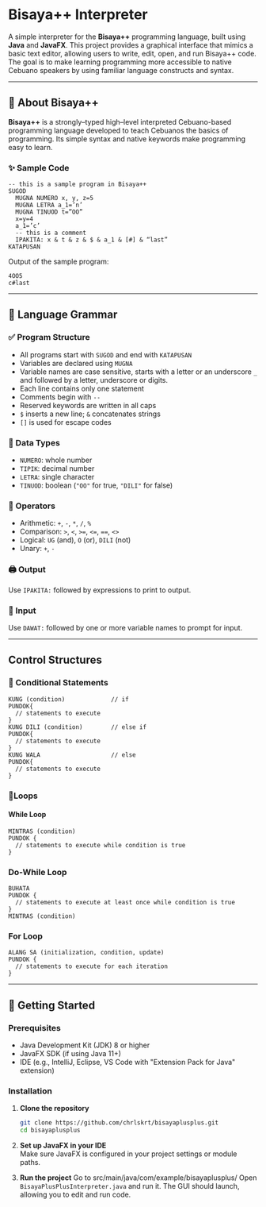 # Bisaya++ Interpreter

A simple interpreter for the **Bisaya++** programming language, built using **Java** and **JavaFX**. This project provides a graphical interface that mimics a basic text editor, allowing users to write, edit, open, and run Bisaya++ code. The goal is to make learning programming more accessible to native Cebuano speakers by using familiar language constructs and syntax.

---

## 📘 About Bisaya++

**Bisaya++** is a strongly–typed high–level interpreted Cebuano-based programming language developed to teach Cebuanos the basics of programming. Its simple syntax and native keywords make programming easy to learn.

### ✨ Sample Code
```
-- this is a sample program in Bisaya++
SUGOD
  MUGNA NUMERO x, y, z=5
  MUGNA LETRA a_1=’n’
  MUGNA TINUOD t=”OO”
  x=y=4
  a_1=’c’
  -- this is a comment
  IPAKITA: x & t & z & $ & a_1 & [#] & “last”
KATAPUSAN
```
Output of the sample program:
```
4OO5
c#last
```
---

## 🧠 Language Grammar

### ✅ Program Structure

- All programs start with `SUGOD` and end with `KATAPUSAN`
- Variables are declared using `MUGNA`
- Variable names are case sensitive, starts with a letter or an underscore `_` and followed by a letter, underscore or digits.
- Each line contains only one statement
- Comments begin with `--`
- Reserved keywords are written in all caps
- `$` inserts a new line; `&` concatenates strings
- `[]` is used for escape codes

### 🧾 Data Types

- `NUMERO`: whole number
- `TIPIK`: decimal number
- `LETRA`: single character
- `TINUOD`: boolean (`"OO"` for true, `"DILI"` for false)

### 🔣 Operators

- Arithmetic: `+`, `-`, `*`, `/`, `%`
- Comparison: `>`, `<`, `>=`, `<=`, `==`, `<>`
- Logical: `UG` (and), `O` (or), `DILI` (not)
- Unary: `+`, `-`

### 🖨️ Output

Use `IPAKITA:` followed by expressions to print to output.

### 🎯 Input

Use `DAWAT:` followed by one or more variable names to prompt for input.

---

## Control Structures
### 🔹 Conditional Statements
```
KUNG (condition)             // if
PUNDOK{
  // statements to execute
}
KUNG DILI (condition)        // else if
PUNDOK{
  // statements to execute
}
KUNG WALA                    // else
PUNDOK{
  // statements to execute
}
```

### 🔹Loops
#### While Loop
```
MINTRAS (condition)
PUNDOK {
  // statements to execute while condition is true
}
```

### Do-While Loop
```
BUHATA
PUNDOK {
  // statements to execute at least once while condition is true
}
MINTRAS (condition)
```

### For Loop
```
ALANG SA (initialization, condition, update)
PUNDOK {
  // statements to execute for each iteration
}
```

---

## 🚀 Getting Started

### Prerequisites

- Java Development Kit (JDK) 8 or higher
- JavaFX SDK (if using Java 11+)
- IDE (e.g., IntelliJ, Eclipse, VS Code with "Extension Pack for Java" extension)

### Installation

1. **Clone the repository**  
   ```bash
   git clone https://github.com/chrlskrt/bisayaplusplus.git
   cd bisayaplusplus
   ```

2. **Set up JavaFX in your IDE**  
   Make sure JavaFX is configured in your project settings or module paths.

3. **Run the project**
   Go to src/main/java/com/example/bisayaplusplus/
   Open `BisayaPlusPlusInterpreter.java` and run it. The GUI should launch, allowing you to edit and run code.
